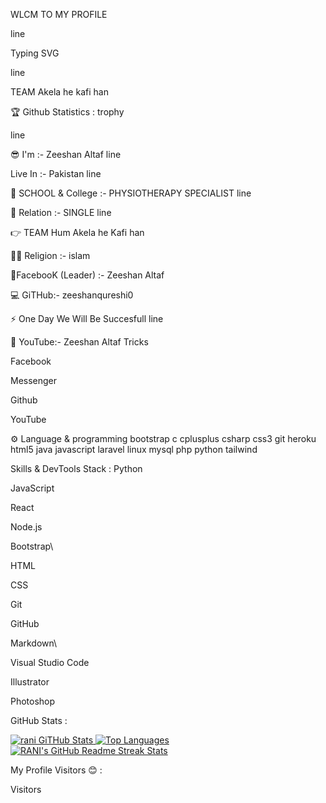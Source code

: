 

 WLCM TO MY PROFILE 

line

Typing SVG

line

TEAM Akela he kafi han 

🏆 Github Statistics :
trophy

line

😎 I'm :- Zeeshan Altaf
line

Live In :- Pakistan
line

📕 SCHOOL & College :- PHYSIOTHERAPY SPECIALIST
line

🙂 Relation :- SINGLE
line

👉 TEAM Hum Akela he Kafi han

🤲🏻 Religion :- islam

📱FacebooK (Leader) :- Zeeshan Altaf

💻 GiTHub:- zeeshanqureshi0


⚡ One Day We Will Be Succesfull
line

🛑 YouTube:- Zeeshan Altaf Tricks

Facebook

Messenger

Github

YouTube

⚙️ Language & programming
bootstrap c cplusplus csharp css3 git heroku html5 java javascript laravel linux mysql php python tailwind

 Skills & DevTools Stack :
Python

JavaScript

React

Node.js

Bootstrap\

HTML

CSS

Git

GitHub

Markdown\

Visual Studio Code

Illustrator

Photoshop

 GitHub Stats :
<td valign="top"><a href="https://github.com/ranisharma09/github-readme-stats"> <img src="https://github-readme-stats.vercel.app/api?username=ranisharma09 X&count_private=true&show_icons=true&icon_color=FFA500&title_color=f4791f&bg_color=0,03071e,0F2027,03071e&text_color=abcdef&border_radius=10" alt ="rani GiTHub Stats"/></td> </a>

<td valign="top"> <a href="https://github.com/ranisharma09"> <img src="https://github-readme-stats.vercel.app/api/top-langs/?username=ranisharma09 &layout=compact&langs_count=10" alt ="Top Languages"/></td>

</a>
<td colspan="2" align="center"> <a href="https://git.io/streak-stats"> <img src="http://github-readme-streak-stats.herokuapp.com?user=RANI&hide_border=true&background=f6f8fa&stroke=001427&ring=e36414&fire=e36414&currStreakNum=03045e&sideNums=03045e&currStreakLabel=03045e&sideLabels=240046&dates=fb5607&date_format=j%20M%5B%20Y%5D" alt ="RANI's GitHub Readme Streak Stats"/> </a>  </td> 




My Profile Visitors 😊 :

Visitors


